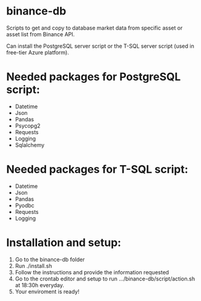 # binance-db
Scripts to get and copy to database market data from specific asset or asset list from Binance API. 

Can install the PostgreSQL server script or the T-SQL server script (used in free-tier Azure platform).

# Needed packages for PostgreSQL script:
- Datetime
- Json
- Pandas
- Psycopg2
- Requests
- Logging
- Sqlalchemy

# Needed packages for T-SQL script:
- Datetime
- Json
- Pandas
- Pyodbc
- Requests
- Logging

# Installation and setup:
1. Go to the binance-db folder
2. Run ./install.sh
3. Follow the instructions and provide the information requested
4. Go to the crontab editor and setup to run .../binance-db/script/action.sh at 18:30h everyday.
5. Your enviroment is ready!